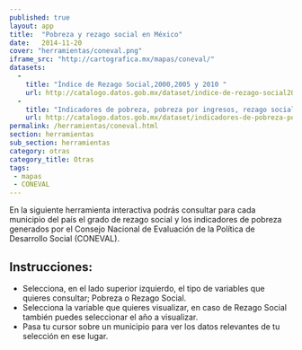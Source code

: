 ```yaml
---
published: true
layout: app
title:  "Pobreza y rezago social en México"
date:   2014-11-20
cover: "herramientas/coneval.png"
iframe_src: "http://cartografica.mx/mapas/coneval/"
datasets:
  -
    title: "Índice de Rezago Social,2000,2005 y 2010 "
    url: http://catalogo.datos.gob.mx/dataset/indice-de-rezago-social20002005-y-2010-nacionalestatalmunicipal-y-localidad
  - 
    title: "Indicadores de pobreza, pobreza por ingresos, rezago social y gini 2010"
    url: http://catalogo.datos.gob.mx/dataset/indicadores-de-pobreza-pobreza-por-ingresos-rezago-social-y-gini-2010-municipal
permalink: /herramientas/coneval.html
section: herramientas
sub_section: herramientas
category: otras
category_title: Otras
tags:
 - mapas
 - CONEVAL
---
```


<p>En la siguiente herramienta interactiva podrás consultar para cada municipio del país el grado de rezago social y los indicadores de pobreza generados por el Consejo Nacional de Evaluación de la Política de Desarrollo Social (CONEVAL).</p>

<h2>Instrucciones:</h2>
<ul>
<li>Selecciona, en el lado superior izquierdo, el tipo de variables que quieres consultar; Pobreza o Rezago Social. </li>
<li>Selecciona la variable que quieres visualizar, en caso de Rezago Social también puedes seleccionar el año a visualizar.</li>
<li>Pasa tu cursor sobre un municipio para ver los datos relevantes de tu selección en ese lugar. </li>
</ul>



